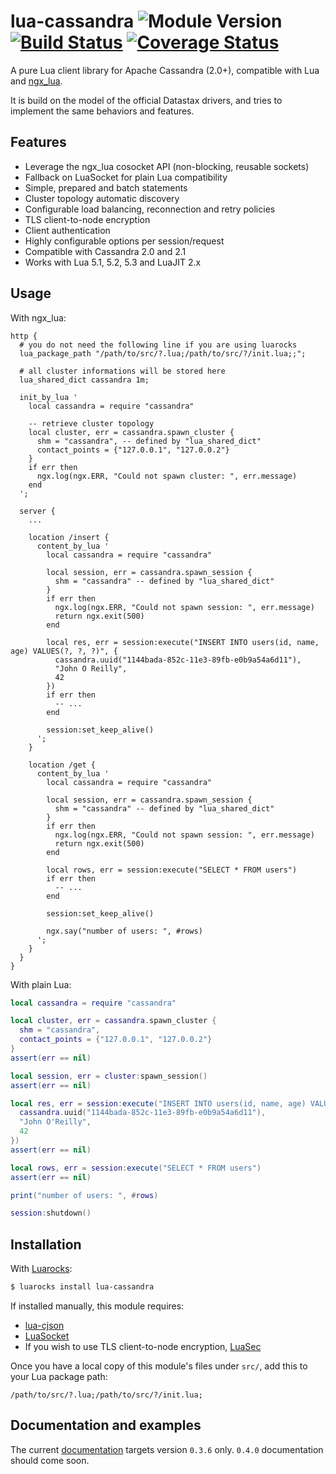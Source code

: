 # lua-cassandra ![Module Version][badge-version-image] [![Build Status][badge-travis-image]][badge-travis-url] [![Coverage Status][badge-coveralls-image]][badge-coveralls-url]

A pure Lua client library for Apache Cassandra (2.0+), compatible with Lua and [ngx_lua].

It is build on the model of the official Datastax drivers, and tries to implement the same behaviors and features.

## Features

- Leverage the ngx_lua cosocket API (non-blocking, reusable sockets)
- Fallback on LuaSocket for plain Lua compatibility
- Simple, prepared and batch statements
- Cluster topology automatic discovery
- Configurable load balancing, reconnection and retry policies
- TLS client-to-node encryption
- Client authentication
- Highly configurable options per session/request
- Compatible with Cassandra 2.0 and 2.1
- Works with Lua 5.1, 5.2, 5.3 and LuaJIT 2.x

## Usage

With ngx_lua:

```nginx
http {
  # you do not need the following line if you are using luarocks
  lua_package_path "/path/to/src/?.lua;/path/to/src/?/init.lua;;";

  # all cluster informations will be stored here
  lua_shared_dict cassandra 1m;

  init_by_lua '
    local cassandra = require "cassandra"

    -- retrieve cluster topology
    local cluster, err = cassandra.spawn_cluster {
      shm = "cassandra", -- defined by "lua_shared_dict"
      contact_points = {"127.0.0.1", "127.0.0.2"}
    }
    if err then
      ngx.log(ngx.ERR, "Could not spawn cluster: ", err.message)
    end
  ';

  server {
    ...

    location /insert {
      content_by_lua '
        local cassandra = require "cassandra"

        local session, err = cassandra.spawn_session {
          shm = "cassandra" -- defined by "lua_shared_dict"
        }
        if err then
          ngx.log(ngx.ERR, "Could not spawn session: ", err.message)
          return ngx.exit(500)
        end

        local res, err = session:execute("INSERT INTO users(id, name, age) VALUES(?, ?, ?)", {
          cassandra.uuid("1144bada-852c-11e3-89fb-e0b9a54a6d11"),
          "John O Reilly",
          42
        })
        if err then
          -- ...
        end

        session:set_keep_alive()
      ';
    }

    location /get {
      content_by_lua '
        local cassandra = require "cassandra"

        local session, err = cassandra.spawn_session {
          shm = "cassandra" -- defined by "lua_shared_dict"
        }
        if err then
          ngx.log(ngx.ERR, "Could not spawn session: ", err.message)
          return ngx.exit(500)
        end

        local rows, err = session:execute("SELECT * FROM users")
        if err then
          -- ...
        end

        session:set_keep_alive()

        ngx.say("number of users: ", #rows)
      ';
    }
  }
}
```

With plain Lua:

```lua
local cassandra = require "cassandra"

local cluster, err = cassandra.spawn_cluster {
  shm = "cassandra",
  contact_points = {"127.0.0.1", "127.0.0.2"}
}
assert(err == nil)

local session, err = cluster:spawn_session()
assert(err == nil)

local res, err = session:execute("INSERT INTO users(id, name, age) VALUES(?, ?, ?)", {
  cassandra.uuid("1144bada-852c-11e3-89fb-e0b9a54a6d11"),
  "John O'Reilly",
  42
})
assert(err == nil)

local rows, err = session:execute("SELECT * FROM users")
assert(err == nil)

print("number of users: ", #rows)

session:shutdown()
```

## Installation

With [Luarocks]:

```bash
$ luarocks install lua-cassandra
```

If installed manually, this module requires:

- [lua-cjson](https://github.com/mpx/lua-cjson/)
- [LuaSocket](http://w3.impa.br/~diego/software/luasocket/)
- If you wish to use TLS client-to-node encryption, [LuaSec](https://github.com/brunoos/luasec)

Once you have a local copy of this module's files under `src/`, add this to your Lua package path:

```
/path/to/src/?.lua;/path/to/src/?/init.lua;
```

## Documentation and examples

The current [documentation] targets version `0.3.6` only. `0.4.0` documentation should come soon.

[ngx_lua]: https://github.com/openresty/lua-nginx-module

[Luarocks]: https://luarocks.org
[lua-resty-cassandra]: https://github.com/jbochi/lua-resty-cassandra
[documentation]: http://thibaultcha.github.io/lua-cassandra/
[manual]: http://thibaultcha.github.io/lua-cassandra/manual/README.md.html

[badge-travis-url]: https://travis-ci.org/thibaultCha/lua-cassandra
[badge-travis-image]: https://img.shields.io/travis/thibaultCha/lua-cassandra.svg?style=flat

[badge-coveralls-url]: https://coveralls.io/r/thibaultCha/lua-cassandra?branch=master
[badge-coveralls-image]: https://coveralls.io/repos/thibaultCha/lua-cassandra/badge.svg?branch=master&style=flat

[badge-version-image]: https://img.shields.io/badge/version-0.4.0--0-blue.svg?style=flat
